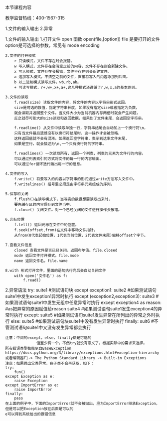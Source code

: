 本节课程内容

教学监督热线：400-1567-315

1.文件的输入输出
2.异常


1.文件的输入输出
    1.打开文件 open 函数
        open(file,[option])
        file 是要打开的文件
        option是可选择的参数，常见有 mode  encoding
    
    2.文件的打开模式
        r 只读模式，文件不存在时会报错。
        w 写入模式，文件存在会清空之前的内容，文件不存在则会新建文件。
        x 写入模式，文件存在会报错，文件不存在则会新建文件。
        a 追加写入模式，不清空之前的文件，直接将写入的内容添加到后面。
        b 以二进制模式读写文件，wb,rb,ab。
        + 可读写模式，r+,w+,x+,a+,这几种模式还遵循了r,w,x,a的基本原则。
    
    3.文件的读取
        f.read(size) 读取文件的内容，将文件的内容以字符串形式返回。
        size是可选的数值，指定字符串长度，如果没有指定size或者指定为负数，
        就会读取并返回整个文件。当文件大小为当前机器内存两倍时就会产生问题，
        反之就尽可能大的size读取和返回数据，如果到了文件末尾，会返回空字符串。
        
        f.readline() 从文件中读取单独一行，字符串结尾会自动加上一个换行符\n，
        只有当文件最后遗憾没有以换行符结尾时，这一操作才会被忽略，
        这样返回值就不会有混淆。如果返回空字符串，表示到达率文件末尾，
        如果是空行，就会描述为\n,一个只有换行符的字符串。
        
        f.readlines() 一次读取所有，返回一个列表，列表的元素为文件行的内容。
        可以通过列表索引的方式将文件的每一行的内容输出。
        可以通过for循环迭代输出每一行的信息。
        
    4.文件的写入
        f.write() 将要写入的内容以字符串的形式通过write方法写入文件中。
        f.writelines() 括号里必须是由字符串元素组成的序列。
    
    5.保存和关闭
        f.flush()在读写模式下，当写完的数据想要读取出来时，
        要先缓存区的内容保存到文件当中。
        f.close() 关闭文件。对一个已经关闭的文件进行操作会报错。
    
    6.光标位置
        f.tell() 返回光标在文件中的位置。
        f.seek(offset,from)在文件中移动文件指针，
        从from(0代表起始位置，1代表当前位置，2代表文件末尾)偏移offset个字节。
    
    7.查看文件信息
        closed 查看文件是否已经关闭，返回布尔值。file.closed
        mode 返回文件打开模式。file.mode
        name 返回文件名。file.name
    
    8.with 形式打开文件，里面的语句执行完后会自动关闭文件
        with open('文件名') as f:
            f.read() 


2.异常语法
    try:
        suite1        #测试语句块
    except exception1:
        suite2        #如果测试语句suite1中发生exception1异常时执行
    except (exception2,exception3):
        suite3       #如果测试语句suite1中发生元组中任意异常时执行
    except exception4 as reason:    #as把异常的原因赋值给reason
        suite4       #如果测试语句suite1发生exception4的异常时执行
    except:
        suite5      #如果测试语句suite1发生异常在所列出的异常之外时执行
    else:
        suite5      #如果测试语句块suite1中没有发生异常时执行
    finally:
        suit6       #不管测试语句suite1中又没有发生异常都会执行
    
    注意：中间的except，else，finally都是可选的
                  但至少有一个，不然try就没有意义了，根据实际中的需求来选择。
    所有错误类型都继承自BaseException
    https://docs.python.org/3/library/exceptions.html#exception-hierarchy
    或者编辑器F1-> The Python Standard Library -> Built-in Exceptions
    注意：如果抛出父类异常，在子类不会再获取，如下：
    try:
        fun()
    except Exception as e:
        raise Exception
    except ImportError as e:
        raise ImportError
    finally:
        pass
    在上面的例子中，下面的ImportError就不会被抛出，应为ImportError继承Exception，但是可以把Exception放在后面是可以的
    e可以得到系统给出的报错信息


